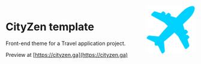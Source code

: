 <img src="img/travel.png" align="right">

# CityZen template
Front-end theme for a Travel application project.

Preview at [https://cityzen.ga](https://cityzen.ga)
